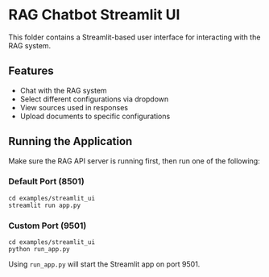 # RAG Chatbot Streamlit UI

This folder contains a Streamlit-based user interface for interacting with the RAG system.

## Features
- Chat with the RAG system
- Select different configurations via dropdown
- View sources used in responses
- Upload documents to specific configurations

## Running the Application

Make sure the RAG API server is running first, then run one of the following:

### Default Port (8501)

```
cd examples/streamlit_ui
streamlit run app.py
```

### Custom Port (9501)

```
cd examples/streamlit_ui
python run_app.py
```

Using `run_app.py` will start the Streamlit app on port 9501.
